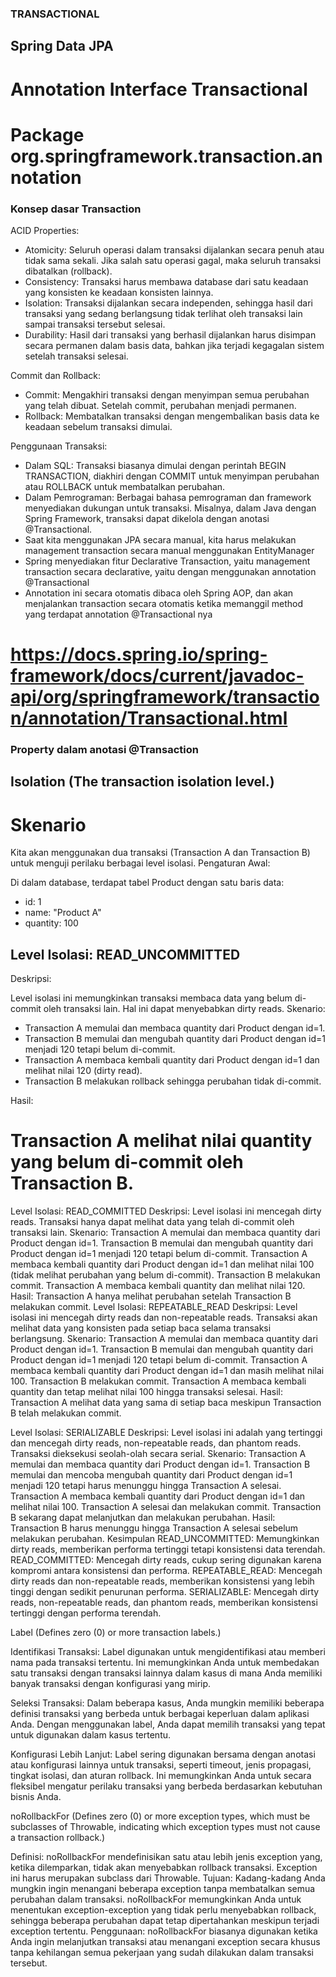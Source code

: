 ### TRANSACTIONAL

## Spring Data JPA

# Annotation Interface Transactional
# Package org.springframework.transaction.annotation

### Konsep dasar Transaction

ACID Properties:

- Atomicity: Seluruh operasi dalam transaksi dijalankan secara penuh atau tidak sama sekali. Jika salah satu operasi gagal, maka seluruh transaksi dibatalkan (rollback).
- Consistency: Transaksi harus membawa database dari satu keadaan yang konsisten ke keadaan konsisten lainnya.
- Isolation: Transaksi dijalankan secara independen, sehingga hasil dari transaksi yang sedang berlangsung tidak terlihat oleh transaksi lain sampai transaksi tersebut selesai.
- Durability: Hasil dari transaksi yang berhasil dijalankan harus disimpan secara permanen dalam basis data, bahkan jika terjadi kegagalan sistem setelah transaksi selesai.
  
Commit dan Rollback:

- Commit: Mengakhiri transaksi dengan menyimpan semua perubahan yang telah dibuat. Setelah commit, perubahan menjadi permanen.
- Rollback: Membatalkan transaksi dengan mengembalikan basis data ke keadaan sebelum transaksi dimulai.

Penggunaan Transaksi:

- Dalam SQL: Transaksi biasanya dimulai dengan perintah BEGIN TRANSACTION, diakhiri dengan COMMIT untuk menyimpan perubahan atau ROLLBACK untuk membatalkan perubahan.
- Dalam Pemrograman: Berbagai bahasa pemrograman dan framework menyediakan dukungan untuk transaksi. Misalnya, dalam Java dengan Spring Framework, transaksi dapat dikelola dengan anotasi @Transactional.
- Saat kita menggunakan JPA secara manual, kita harus melakukan management transaction secara manual menggunakan EntityManager
- Spring menyediakan fitur Declarative Transaction, yaitu management transaction secara declarative, yaitu dengan menggunakan annotation @Transactional
- Annotation ini secara otomatis dibaca oleh Spring AOP, dan akan menjalankan transaction secara otomatis ketika memanggil method yang terdapat annotation @Transactional nya

# https://docs.spring.io/spring-framework/docs/current/javadoc-api/org/springframework/transaction/annotation/Transactional.html 

### Property dalam anotasi @Transaction

## Isolation (The transaction isolation level.)

# Skenario

Kita akan menggunakan dua transaksi (Transaction A dan Transaction B) untuk menguji perilaku berbagai level isolasi.
Pengaturan Awal:

Di dalam database, terdapat tabel Product dengan satu baris data:
- id: 1
- name: "Product A"
- quantity: 100

## Level Isolasi: READ_UNCOMMITTED

Deskripsi:

Level isolasi ini memungkinkan transaksi membaca data yang belum di-commit oleh transaksi lain. Hal ini dapat menyebabkan dirty reads.
Skenario:

- Transaction A memulai dan membaca quantity dari Product dengan id=1.
- Transaction B memulai dan mengubah quantity dari Product dengan id=1 menjadi 120 tetapi belum di-commit.
- Transaction A membaca kembali quantity dari Product dengan id=1 dan melihat nilai 120 (dirty read).
- Transaction B melakukan rollback sehingga perubahan tidak di-commit.

Hasil:

# Transaction A melihat nilai quantity yang belum di-commit oleh Transaction B.

Level Isolasi: READ_COMMITTED
Deskripsi:
Level isolasi ini mencegah dirty reads. Transaksi hanya dapat melihat data yang telah di-commit oleh transaksi lain.
Skenario:
Transaction A memulai dan membaca quantity dari Product dengan id=1.
Transaction B memulai dan mengubah quantity dari Product dengan id=1 menjadi 120 tetapi belum di-commit.
Transaction A membaca kembali quantity dari Product dengan id=1 dan melihat nilai 100 (tidak melihat perubahan yang belum di-commit).
Transaction B melakukan commit.
Transaction A membaca kembali quantity dan melihat nilai 120.
Hasil:
Transaction A hanya melihat perubahan setelah Transaction B melakukan commit.
Level Isolasi: REPEATABLE_READ
Deskripsi:
Level isolasi ini mencegah dirty reads dan non-repeatable reads. Transaksi akan melihat data yang konsisten pada setiap baca selama transaksi berlangsung.
Skenario:
Transaction A memulai dan membaca quantity dari Product dengan id=1.
Transaction B memulai dan mengubah quantity dari Product dengan id=1 menjadi 120 tetapi belum di-commit.
Transaction A membaca kembali quantity dari Product dengan id=1 dan masih melihat nilai 100.
Transaction B melakukan commit.
Transaction A membaca kembali quantity dan tetap melihat nilai 100 hingga transaksi selesai.
Hasil:
Transaction A melihat data yang sama di setiap baca meskipun 
Transaction B telah melakukan commit.

Level Isolasi: SERIALIZABLE
Deskripsi:
Level isolasi ini adalah yang tertinggi dan mencegah dirty reads, non-repeatable reads, dan phantom reads. Transaksi dieksekusi seolah-olah secara serial.
Skenario:
Transaction A memulai dan membaca quantity dari Product dengan id=1.
Transaction B memulai dan mencoba mengubah quantity dari Product dengan id=1 menjadi 120 tetapi harus menunggu hingga Transaction A selesai.
Transaction A membaca kembali quantity dari Product dengan id=1 dan melihat nilai 100.
Transaction A selesai dan melakukan commit.
Transaction B sekarang dapat melanjutkan dan melakukan perubahan.
Hasil:
Transaction B harus menunggu hingga Transaction A selesai sebelum melakukan perubahan.
Kesimpulan
READ_UNCOMMITTED: Memungkinkan dirty reads, memberikan performa tertinggi tetapi konsistensi data terendah.
READ_COMMITTED: Mencegah dirty reads, cukup sering digunakan karena kompromi antara konsistensi dan performa.
REPEATABLE_READ: Mencegah dirty reads dan non-repeatable reads, memberikan konsistensi yang lebih tinggi dengan sedikit penurunan performa.
SERIALIZABLE: Mencegah dirty reads, non-repeatable reads, dan phantom reads, memberikan konsistensi tertinggi dengan performa terendah.

Label (Defines zero (0) or more transaction labels.)

Identifikasi Transaksi: Label digunakan untuk mengidentifikasi atau memberi nama pada transaksi tertentu. Ini memungkinkan Anda untuk membedakan satu transaksi dengan transaksi lainnya dalam kasus di mana Anda memiliki banyak transaksi dengan konfigurasi yang mirip.

Seleksi Transaksi: Dalam beberapa kasus, Anda mungkin memiliki beberapa definisi transaksi yang berbeda untuk berbagai keperluan dalam aplikasi Anda. Dengan menggunakan label, Anda dapat memilih transaksi yang tepat untuk digunakan dalam kasus tertentu.

Konfigurasi Lebih Lanjut: Label sering digunakan bersama dengan anotasi atau konfigurasi lainnya untuk transaksi, seperti timeout, jenis propagasi, tingkat isolasi, dan aturan rollback. Ini memungkinkan Anda untuk secara fleksibel mengatur perilaku transaksi yang berbeda berdasarkan kebutuhan bisnis Anda.


noRollbackFor (Defines zero (0) or more exception types, which must be subclasses of Throwable, indicating which exception types must not cause a transaction rollback.)

Definisi:
noRollbackFor mendefinisikan satu atau lebih jenis exception yang, ketika dilemparkan, tidak akan menyebabkan rollback transaksi. Exception ini harus merupakan subclass dari Throwable.
Tujuan:
Kadang-kadang Anda mungkin ingin menangani beberapa exception tanpa membatalkan semua perubahan dalam transaksi. noRollbackFor memungkinkan Anda untuk menentukan exception-exception yang tidak perlu menyebabkan rollback, sehingga beberapa perubahan dapat tetap dipertahankan meskipun terjadi exception tertentu.
Penggunaan:
noRollbackFor biasanya digunakan ketika Anda ingin melanjutkan transaksi atau menangani exception secara khusus tanpa kehilangan semua pekerjaan yang sudah dilakukan dalam transaksi tersebut.

